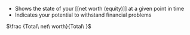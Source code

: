 - Shows the state of your [[net worth (equity)]] at a given point in time
- Indicates your potential to withstand financial problems

$\frac {Total\ net\ worth}{Total\ }$